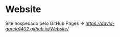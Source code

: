 # Website
Site hospedado pelo GitHub Pages => <i style="font-style: italic"> https://david-garcia1402.github.io/Website/ </i>

